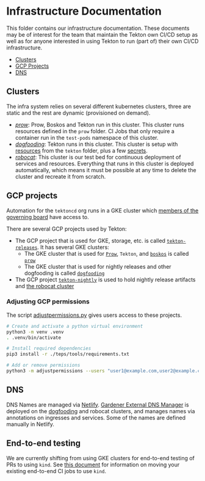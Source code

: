 # Infrastructure Documentation

This folder contains our infrastructure documentation. These documents may be
of interest for the team that maintain the Tekton own CI/CD setup as well as
for anyone interested in using Tekton to run (part of) their own CI/CD
infrastructure.

- [Clusters](#clusters)
- [GCP Projects](#gcp-projects)
- [DNS](#dns)

## Clusters

The infra system relies on several different kubernetes clusters, three are
static and the rest are dynamic (provisioned on demand).

- [*prow*](prow.md): Prow, Boskos and Tekton run in this cluster.
  This cluster runs resources defined in the `prow` folder. CI Jobs that only
  require a container run in the `test-pods` namespace of this cluster.
- [*dogfooding*](dogfooding.md): Tekton runs in this cluster. This cluster is
  setup with [resources](../tekton/README.md#resources-for-cicd) from the
  `tekton` folder, plus a few [secrets](./dogfooding.md#secrets).
- [*robocat*](robocat.md): This cluster is our test bed for continuous
  deployment of services and resources. Everything that runs in this cluster is
  deployed automatically, which means it must be possible at any time to delete
  the cluster and recreate it from scratch.

## GCP projects

Automation for the `tektoncd` org runs in a GKE cluster which
[members of the governing board](https://github.com/tektoncd/community/blob/main/governance.md#permissions-and-access)
have access to.

There are several GCP projects used by Tekton:

- The GCP project that is used for GKE, storage, etc. is called
  [`tekton-releases`](http://console.cloud.google.com/home/dashboard?project=tekton-releases). It has several GKE clusters:
  - The GKE cluster that is used for [`Prow`](prow/README.md), `Tekton`, and [`boskos`](boskos/README.md) is called
    [`prow`](https://console.cloud.google.com/kubernetes/clusters/details/us-central1-a/prow?project=tekton-releases)
  - The GKE cluster that is used for nightly releases and other dogfooding is called
    [`dogfooding`](https://console.cloud.google.com/kubernetes/clusters/details/us-central1-a/dogfooding?project=tekton-releases)
- The GCP project
  [`tekton-nightly`](http://console.cloud.google.com/home/dashboard?project=tekton-nightly)
  is used to hold nightly release artifacts and [the robocat cluster](#the-robocat-cluster)

### Adjusting GCP permissions
The script [adjustpermissions.py](../adjustpermissions.py) gives users access to these projects.

```sh
# Create and activate a python virtual environment
python3 -m venv .venv
. .venv/bin/activate

# Install required dependencies
pip3 install -r ./teps/tools/requirements.txt

# Add or remove permissions
python3 -m adjustpermissions --users "user1@example.com,user2@example.com"
```

## DNS

DNS Names are managed via [Netlify](https://www.netlify.com/).
[Gardener External DNS Manager](https://github.com/gardener/external-dns-management) is deployed on the [dogfooding](./dogfooding.md#dns-names) and robocat clusters, and manages names
via annotations on ingresses and services. Some of the names are defined manually in Netlify.

## End-to-end testing

We are currently shifting from using GKE clusters for end-to-end testing of PRs to using 
`kind`. See [this document](./kind-e2e.md) for information on moving your existing 
end-to-end CI jobs to use `kind`.

